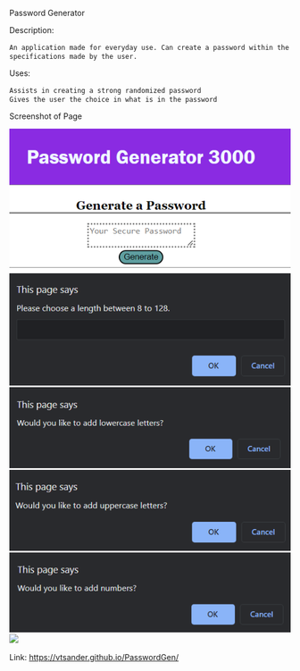 Password Generator

Description:

    An application made for everyday use. Can create a password within the specifications made by the user.

Uses:

    Assists in creating a strong randomized password
    Gives the user the choice in what is in the password

Screenshot of Page

<img src="./assets/images/passgen.png">
<img src="./assets/images/passgennum.png">
<img src="./assets/images/passgenlow.png">
<img src="./assets/images/passgenup.png">
<img src="./assets/images/passgennumbs.png">
<img src="./assets/images/passgenspecs.png">

Link: https://vtsander.github.io/PasswordGen/